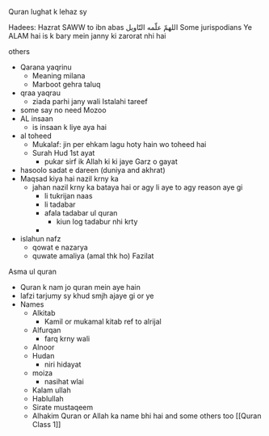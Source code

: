 
Quran lughat k lehaz sy

Hadees: Hazrat SAWW to ibn abas اللهمّ علّمه التّاويل
Some jurispodians Ye ALAM hai 
is k bary mein janny ki zarorat nhi hai

others 
- Qarana yaqrinu
	- Meaning milana
	- Marboot gehra taluq
- qraa yaqrau 
	- ziada parhi jany wali 
Istalahi tareef
- some say no need 
Mozoo
- AL insaan
	- is insaan k liye aya hai
- al toheed
	- Mukalaf: jin per ehkam lagu hoty hain wo toheed hai
	- Surah Hud 1st ayat
		- pukar sirf ik Allah ki ki jaye
Garz o gayat 
- hasoolo sadat e dareen (duniya and akhrat)
- Maqsad kiya hai nazil krny ka
	- jahan nazil krny ka bataya hai or agy li aye to agy reason aye gi
		- li tukrijan naas
		- li tadabar
		- afala tadabar ul quran
			- kiun log tadabur nhi krty
		- 
- islahun nafz
	- qowat e nazarya
	- quwate amaliya (amal thk ho)
Fazilat

Asma ul quran
- Quran k nam jo quran mein aye hain
- lafzi tarjumy sy khud smjh ajaye gi or ye 
- Names
	- Alkitab
		- Kamil or mukamal kitab ref to alrijal 
	- Alfurqan
		- farq krny wali
	- Alnoor
	- Hudan
		- niri hidayat
	- moiza
		- nasihat wlai
	- Kalam ullah
	- Hablullah
	- Sirate mustaqeem
	- Alhakim Quran or Allah ka name bhi hai and some others too
[[Quran Class 1]]